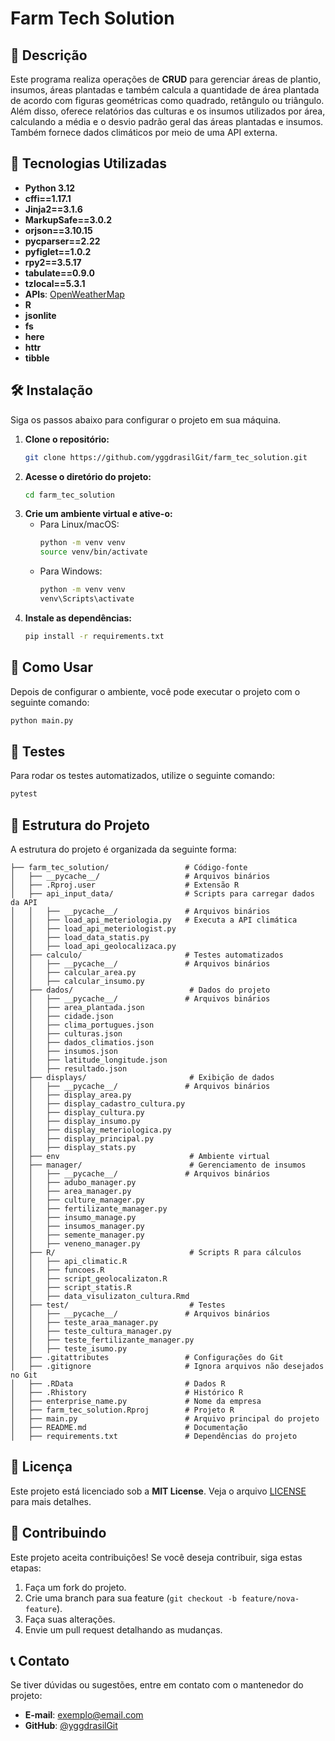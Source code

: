 # Farm Tech Solution

## 📌 Descrição  
Este programa realiza operações de **CRUD** para gerenciar áreas de plantio, insumos, áreas plantadas e também calcula a quantidade de área plantada de acordo com figuras geométricas como quadrado, retângulo ou triângulo. Além disso, oferece relatórios das culturas e os insumos utilizados por área, calculando a média e o desvio padrão geral das áreas plantadas e insumos. Também fornece dados climáticos por meio de uma API externa.

## 🐜 Tecnologias Utilizadas  
- **Python 3.12**  
- **cffi==1.17.1**  
- **Jinja2==3.1.6**  
- **MarkupSafe==3.0.2**  
- **orjson==3.10.15**  
- **pycparser==2.22**  
- **pyfiglet==1.0.2**  
- **rpy2==3.5.17**  
- **tabulate==0.9.0**  
- **tzlocal==5.3.1**  
- **APIs**: [OpenWeatherMap](https://api.openweathermap.org/data/2.5/weather)  
- **R**  
- **jsonlite**  
- **fs**  
- **here**  
- **httr**  
- **tibble**

## 🛠 Instalação  
Siga os passos abaixo para configurar o projeto em sua máquina.

1. **Clone o repositório:**
   ```bash
   git clone https://github.com/yggdrasilGit/farm_tec_solution.git
   ```
2. **Acesse o diretório do projeto:**
   ```bash
   cd farm_tec_solution
   ```
3. **Crie um ambiente virtual e ative-o:**
   - Para Linux/macOS:
     ```bash
     python -m venv venv
     source venv/bin/activate
     ```
   - Para Windows:
     ```bash
     python -m venv venv
     venv\Scripts\activate
     ```
4. **Instale as dependências:**
   ```bash
   pip install -r requirements.txt
   ```

## 🚀 Como Usar  
Depois de configurar o ambiente, você pode executar o projeto com o seguinte comando:

```bash
python main.py
```

## 🧪 Testes  
Para rodar os testes automatizados, utilize o seguinte comando:

```bash
pytest
```

## 💁️ Estrutura do Projeto  
A estrutura do projeto é organizada da seguinte forma:

```plaintext
├── farm_tec_solution/                 # Código-fonte
│   ├── __pycache__/                   # Arquivos binários
│   ├── .Rproj.user                    # Extensão R
│   ├── api_input_data/                # Scripts para carregar dados da API
│   │   ├── __pycache__/               # Arquivos binários
│   │   ├── load_api_meteriologia.py   # Executa a API climática
│   │   ├── load_api_meteriologist.py
│   │   ├── load_data_statis.py
│   │   ├── load_api_geolocalizaca.py
│   ├── calculo/                       # Testes automatizados
│   │   ├── __pycache__/               # Arquivos binários
│   │   ├── calcular_area.py
│   │   ├── calcular_insumo.py
│   ├── dados/                          # Dados do projeto
│   │   ├── __pycache__/               # Arquivos binários
│   │   ├── area_plantada.json
│   │   ├── cidade.json
│   │   ├── clima_portugues.json
│   │   ├── culturas.json
│   │   ├── dados_climatios.json
│   │   ├── insumos.json
│   │   ├── latitude_longitude.json
│   │   ├── resultado.json
│   ├── displays/                       # Exibição de dados
│   │   ├── __pycache__/               # Arquivos binários
│   │   ├── display_area.py
│   │   ├── display_cadastro_cultura.py
│   │   ├── display_cultura.py
│   │   ├── display_insumo.py
│   │   ├── display_meteriologica.py
│   │   ├── display_principal.py
│   │   ├── display_stats.py
│   ├── env                             # Ambiente virtual
│   ├── manager/                        # Gerenciamento de insumos
│   │   ├── __pycache__/               # Arquivos binários
│   │   ├── adubo_manager.py
│   │   ├── area_manager.py
│   │   ├── culture_manager.py
│   │   ├── fertilizante_manager.py
│   │   ├── insumo_manage.py
│   │   ├── insumos_manager.py
│   │   ├── semente_manager.py
│   │   ├── veneno_manager.py
│   ├── R/                              # Scripts R para cálculos
│   │   ├── api_climatic.R
│   │   ├── funcoes.R
│   │   ├── script_geolocalizaton.R
│   │   ├── script_statis.R
│   │   ├── data_visulizaton_cultura.Rmd
│   ├── test/                           # Testes
│   │   ├── __pycache__/               # Arquivos binários
│   │   ├── teste_araa_manager.py
│   │   ├── teste_cultura_manager.py
│   │   ├── teste_fertilizante_manager.py
│   │   ├── teste_isumo.py
│   ├── .gitattributes                 # Configurações do Git
│   ├── .gitignore                     # Ignora arquivos não desejados no Git
│   ├── .RData                         # Dados R
│   ├── .Rhistory                      # Histórico R
│   ├── enterprise_name.py             # Nome da empresa
│   ├── farm_tec_solution.Rproj        # Projeto R
│   ├── main.py                        # Arquivo principal do projeto
│   ├── README.md                      # Documentação
│   ├── requirements.txt               # Dependências do projeto
```

## 📄 Licença  
Este projeto está licenciado sob a **MIT License**. Veja o arquivo [LICENSE](LICENSE) para mais detalhes.

## 🤝 Contribuindo  
Este projeto aceita contribuições! Se você deseja contribuir, siga estas etapas:
1. Faça um fork do projeto.
2. Crie uma branch para sua feature (`git checkout -b feature/nova-feature`).
3. Faça suas alterações.
4. Envie um pull request detalhando as mudanças.

## 📞 Contato  
Se tiver dúvidas ou sugestões, entre em contato com o mantenedor do projeto:
- **E-mail**: exemplo@email.com  
- **GitHub**: [@yggdrasilGit](https://github.com/yggdrasilGit)
```